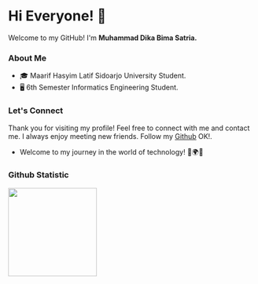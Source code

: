 # Hi Everyone! 👋
Welcome to my GitHub! I'm **Muhammad Dika Bima Satria.**

### About Me

- 🎓 Maarif Hasyim Latif Sidoarjo University Student.
- 🖥 6th Semester Informatics Engineering Student.

### Let's Connect

Thank you for visiting my profile! Feel free to connect with me and contact me. I always enjoy meeting new friends. Follow my [Github](https://github.com/ChottaaBheem) OK!.

- Welcome to my journey in the world of technology! 🚀🌍✨

### Github Statistic
<p align="left">
<a href="https://github.com/ChottaaBheem">
  <img height="180em" src="https://github-readme-stats-eight-theta.vercel.app/api?username=ChottaaBheem&show_icons=true&theme=algolia&include_all_commits=true&count_private=true"/>
</a>
</p>
